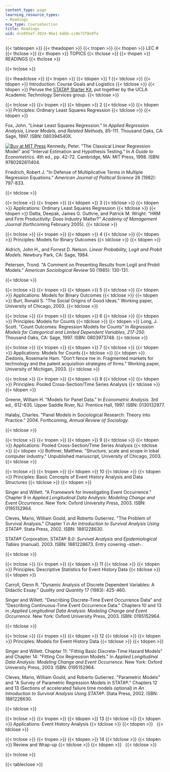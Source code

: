 ```yaml
---
content_type: page
learning_resource_types:
- Readings
ocw_type: CourseSection
title: Readings
uid: dce955ef-3024-96e1-bdbb-cc8e72f8e9fa
---
```


{{< tableopen >}}
{{< theadopen >}}
{{< tropen >}}
{{< thopen >}}
LEC #
{{< thclose >}}
{{< thopen >}}
TOPICS
{{< thclose >}}
{{< thopen >}}
READINGS
{{< thclose >}}

{{< trclose >}}

{{< theadclose >}}
{{< tropen >}}
{{< tdopen >}}
1
{{< tdclose >}}
{{< tdopen >}}
Introduction: Course Goals and Logistics
{{< tdclose >}}
{{< tdopen >}}
Peruse the [STATA® Starter Kit](http://www.ats.ucla.edu/stat/stata/sk/), put together by the UCLA Academic Technology Services group.
{{< tdclose >}}

{{< trclose >}}
{{< tropen >}}
{{< tdopen >}}
2
{{< tdclose >}}
{{< tdopen >}}
Principles: Ordinary Least Squares Regression
{{< tdclose >}}
{{< tdopen >}}


Fox, John. "Linear Least Squares Regression." In _Applied Regression Analysis, Linear Models, and Related Methods,_ 85-111. Thousand Oaks, CA: Sage, 1997. ISBN: 080394540X.

[![Buy at MIT Press](/images/mp_logo.gif)](https://mitpress.mit.edu/9780262611404) Kennedy, Peter. "The Classical Linear Regression Model" and "Interval Estimation and Hypothesis Testing." In _A Guide to Econometrics_. 4th ed., pp. 42-72. Cambridge, MA: MIT Press, 1998. ISBN: 9780262611404.

Friedrich, Robert J. "In Defense of Multiplicative Terms in Multiple Regression Equations." _American Journal of Political Science_ 26 (1982): 797-833.


{{< tdclose >}}

{{< trclose >}}
{{< tropen >}}
{{< tdopen >}}
3
{{< tdclose >}}
{{< tdopen >}}
Applications: Ordinary Least Squares Regression
{{< tdclose >}}
{{< tdopen >}}
Datta, Deepak, James G. Guthrie, and Patrick M. Wright. "HRM and Firm Productivity: Does Industry Matter?" _Academy of Management Journal_ (forthcoming February 2005).
{{< tdclose >}}

{{< trclose >}}
{{< tropen >}}
{{< tdopen >}}
4
{{< tdclose >}}
{{< tdopen >}}
Principles: Models for Binary Outcomes
{{< tdclose >}}
{{< tdopen >}}


Aldrich, John H., and Forrest D. Nelson. _Linear Probability, Logit and Probit Models_. Newbury Park, CA: Sage, 1984.

Petersen, Trond. "A Comment on Presenting Results from Logit and Probit Models." _American Sociological Review_ 50 (1985): 130-131.


{{< tdclose >}}

{{< trclose >}}
{{< tropen >}}
{{< tdopen >}}
5
{{< tdclose >}}
{{< tdopen >}}
Applications: Models for Binary Outcomes
{{< tdclose >}}
{{< tdopen >}}
Burt, Ronald S. "The Social Origins of Good Ideas." Working paper, University of Chicago, 2003.
{{< tdclose >}}

{{< trclose >}}
{{< tropen >}}
{{< tdopen >}}
6
{{< tdclose >}}
{{< tdopen >}}
Principles: Models for Counts
{{< tdclose >}}
{{< tdopen >}}
Long, J. Scott. "Count Outcomes: Regression Models for Counts" In _Regression Models for Categorical and Limited Dependent Variables, 217-250_. Thousand Oaks, CA: Sage, 1997. ISBN: 0803973748.
{{< tdclose >}}

{{< trclose >}}
{{< tropen >}}
{{< tdopen >}}
7
{{< tdclose >}}
{{< tdopen >}}
Applications: Models for Counts
{{< tdclose >}}
{{< tdopen >}}
Ziedonis, Rosemarie Ham. "Don't fence me in: Fragmented markets for technology and the patent acquisition strategies of firms." Working paper, University of Michigan, 2003.
{{< tdclose >}}

{{< trclose >}}
{{< tropen >}}
{{< tdopen >}}
8
{{< tdclose >}}
{{< tdopen >}}
Principles: Pooled Cross-Section/Time Series Analysis
{{< tdclose >}}
{{< tdopen >}}


Greene, William H. "Models for Panel Data." In _Econometric Analysis._ 3rd ed., 612-635. Upper Saddle River, NJ: Prentice Hall, 1997. ISBN: 0130132977.

Halaby, Charles. "Panel Models in Sociological Research: Theory into Practice." 2004. Forthcoming, _Annual Review of Sociology._


{{< tdclose >}}

{{< trclose >}}
{{< tropen >}}
{{< tdopen >}}
9
{{< tdclose >}}
{{< tdopen >}}
Applications: Pooled Cross-Section/Time Series Analysis
{{< tdclose >}}
{{< tdopen >}}
Bothner, Matthew. "Structure, scale and scope in lobal computer industry." Unpublished manuscript, University of Chicago, 2003.
{{< tdclose >}}

{{< trclose >}}
{{< tropen >}}
{{< tdopen >}}
10
{{< tdclose >}}
{{< tdopen >}}
Principles: Basic Concepts of Event History Analysis and Data Structures
{{< tdclose >}}
{{< tdopen >}}


Singer and Willett. "A Framework for Investigating Event Occurrence." Chapter 9 in _Applied Longitudinal Data Analysis: Modeling Change and Event Occurrence_. New York: Oxford University Press, 2003. ISBN: 0195152964.

Cleves, Mario, William Gould, and Roberto Gutierrez. "The Problem of Survival Analysis." Chapter 1 in _An Introduction to Survival Analysis Using STATA®_. Stata Press, 2002. ISBN: 1881228630.

STATA® Corporation. STATA® 8.0: _Survival Analysis and Epidemiological Tables_ (manual). 2003. ISBN: 1881228673. Entry covering -stset-.


{{< tdclose >}}

{{< trclose >}}
{{< tropen >}}
{{< tdopen >}}
11
{{< tdclose >}}
{{< tdopen >}}
Principles: Descriptive Statistics for Event History Data
{{< tdclose >}}
{{< tdopen >}}


Carroll, Glenn R. "Dynamic Analysis of Discrete Dependent Variables: A Didactic Essay." _Quality and Quantity_ 17 (1983): 425-460.

Singer and Willett. "Describing Discrete-Time Event Occurrence Data" and "Describing Continuous-Time Event Occurrence Data." Chapters 10 and 13 in ;_Applied Longitudinal Data Analysis: Modeling Change and Event Occurrence_. New York: Oxford University Press, 2003. ISBN: 0195152964.


{{< tdclose >}}

{{< trclose >}}
{{< tropen >}}
{{< tdopen >}}
12
{{< tdclose >}}
{{< tdopen >}}
Principles: Models for Event History Data
{{< tdclose >}}
{{< tdopen >}}


Singer and Willett. Chapter 11: "Fitting Basic Discrete-Time Hazard Models" and Chapter 14: "Fitting Cox Regression Models." In _Applied Longitudinal Data Analysis: Modeling Change and Event Occurrence_. New York: Oxford University Press, 2003. ISBN: 0195152964.

Cleves, Mario, William Gould, and Roberto Gutierrez. "Parametric Models" and "A Survey of Parametric Regression Models in STATA®." Chapters 12 and 13 (Sections of accelerated failure time models optional) in _An Introduction to Survival Analysis Using STATA®_. Stata Press, 2002. ISBN: 1881228630.


{{< tdclose >}}

{{< trclose >}}
{{< tropen >}}
{{< tdopen >}}
13
{{< tdclose >}}
{{< tdopen >}}
Applications: Event History Analysis
{{< tdclose >}}
{{< tdopen >}}
 
{{< tdclose >}}

{{< trclose >}}
{{< tropen >}}
{{< tdopen >}}
14
{{< tdclose >}}
{{< tdopen >}}
Review and Wrap-up
{{< tdclose >}}
{{< tdopen >}}
 
{{< tdclose >}}

{{< trclose >}}

{{< tableclose >}}